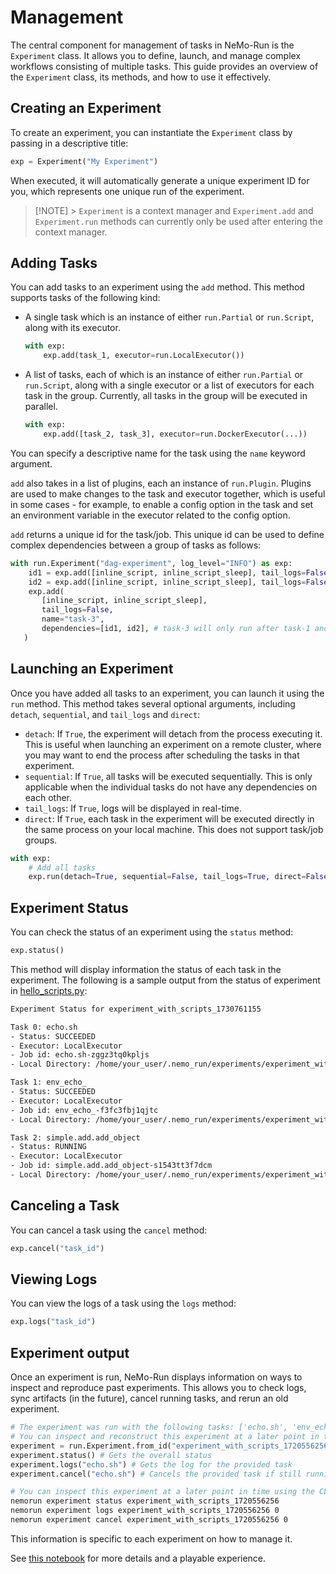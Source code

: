 # Management

The central component for management of tasks in NeMo-Run is the `Experiment` class. It allows you to define, launch, and manage complex workflows consisting of multiple tasks. This guide provides an overview of the `Experiment` class, its methods, and how to use it effectively.

## **Creating an Experiment**

To create an experiment, you can instantiate the `Experiment` class by passing in a descriptive title:

```python
exp = Experiment("My Experiment")
```

When executed, it will automatically generate a unique experiment ID for you, which represents one unique run of the experiment.

> [!NOTE] > `Experiment` is a context manager and `Experiment.add` and `Experiment.run` methods can currently only be used after entering the context manager.

## **Adding Tasks**

You can add tasks to an experiment using the `add` method. This method supports tasks of the following kind:

- A single task which is an instance of either `run.Partial` or `run.Script`, along with its executor.

  ```python
  with exp:
      exp.add(task_1, executor=run.LocalExecutor())
  ```

- A list of tasks, each of which is an instance of either `run.Partial` or `run.Script`, along with a single executor or a list of executors for each task in the group. Currently, all tasks in the group will be executed in parallel.

  ```python
  with exp:
      exp.add([task_2, task_3], executor=run.DockerExecutor(...))
  ```

You can specify a descriptive name for the task using the `name` keyword argument.

`add` also takes in a list of plugins, each an instance of `run.Plugin`. Plugins are used to make changes to the task and executor together, which is useful in some cases - for example, to enable a config option in the task and set an environment variable in the executor related to the config option.

`add` returns a unique id for the task/job. This unique id can be used to define complex dependencies between a group of tasks as follows:

```python
with run.Experiment("dag-experiment", log_level="INFO") as exp:
    id1 = exp.add([inline_script, inline_script_sleep], tail_logs=False, name="task-1")
    id2 = exp.add([inline_script, inline_script_sleep], tail_logs=False, name="task-2")
    exp.add(
       [inline_script, inline_script_sleep],
       tail_logs=False,
       name="task-3",
       dependencies=[id1, id2], # task-3 will only run after task-1 and task-2 have completed
   )
```

## **Launching an Experiment**

Once you have added all tasks to an experiment, you can launch it using the `run` method. This method takes several optional arguments, including `detach`, `sequential`, and `tail_logs` and `direct`:

- `detach`: If `True`, the experiment will detach from the process executing it. This is useful when launching an experiment on a remote cluster, where you may want to end the process after scheduling the tasks in that experiment.
- `sequential`: If `True`, all tasks will be executed sequentially. This is only applicable when the individual tasks do not have any dependencies on each other.
- `tail_logs`: If `True`, logs will be displayed in real-time.
- `direct`: If `True`, each task in the experiment will be executed directly in the same process on your local machine. This does not support task/job groups.

```python
with exp:
    # Add all tasks
    exp.run(detach=True, sequential=False, tail_logs=True, direct=False)
```

## **Experiment Status**

You can check the status of an experiment using the `status` method:

```python
exp.status()
```

This method will display information the status of each task in the experiment. The following is a sample output from the status of experiment in [hello_scripts.py](../../../examples/hello-world/hello_scripts.py):

```bash
Experiment Status for experiment_with_scripts_1730761155

Task 0: echo.sh
- Status: SUCCEEDED
- Executor: LocalExecutor
- Job id: echo.sh-zggz3tq0kpljs
- Local Directory: /home/your_user/.nemo_run/experiments/experiment_with_scripts/experiment_with_scripts_1730761155/echo.sh

Task 1: env_echo_
- Status: SUCCEEDED
- Executor: LocalExecutor
- Job id: env_echo_-f3fc3fbj1qjtc
- Local Directory: /home/your_user/.nemo_run/experiments/experiment_with_scripts/experiment_with_scripts_1730761155/env_echo_

Task 2: simple.add.add_object
- Status: RUNNING
- Executor: LocalExecutor
- Job id: simple.add.add_object-s1543tt3f7dcm
- Local Directory: /home/your_user/.nemo_run/experiments/experiment_with_scripts/experiment_with_scripts_1730761155/simple.add.add_object
```

## **Canceling a Task**

You can cancel a task using the `cancel` method:

```python
exp.cancel("task_id")
```

## **Viewing Logs**

You can view the logs of a task using the `logs` method:

```python
exp.logs("task_id")
```

## **Experiment output**

Once an experiment is run, NeMo-Run displays information on ways to inspect and reproduce past experiments. This allows you to check logs, sync artifacts (in the future), cancel running tasks, and rerun an old experiment.

```python
# The experiment was run with the following tasks: ['echo.sh', 'env_echo_', 'simple.add.add_object']
# You can inspect and reconstruct this experiment at a later point in time using:
experiment = run.Experiment.from_id("experiment_with_scripts_1720556256")
experiment.status() # Gets the overall status
experiment.logs("echo.sh") # Gets the log for the provided task
experiment.cancel("echo.sh") # Cancels the provided task if still running
```

```bash
# You can inspect this experiment at a later point in time using the CLI as well:
nemorun experiment status experiment_with_scripts_1720556256
nemorun experiment logs experiment_with_scripts_1720556256 0
nemorun experiment cancel experiment_with_scripts_1720556256 0
```

This information is specific to each experiment on how to manage it.

See [this notebook](../../../examples/hello-world/hello_experiments.ipynb) for more details and a playable experience.
